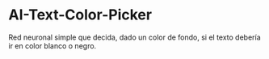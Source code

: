 # AI-Text-Color-Picker
Red neuronal simple que decida, dado un color de fondo, si el texto debería ir en color blanco o negro.  
